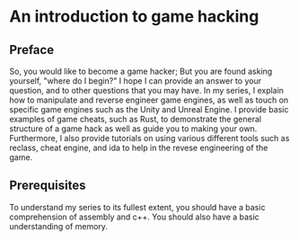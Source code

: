 # An introduction to game hacking

## Preface
So, you would like to become a game hacker;  But you are found asking yourself, "where do I begin?"  I hope I can provide an answer to your question, and to other questions that you may have.  In my series, I explain how to manipulate and reverse engineer game engines, as well as touch on specific game engines such as the Unity and Unreal Engine.  I provide basic examples of game cheats, such as Rust, to demonstrate the general structure of a game hack as well as guide you to making your own.  Furthermore, I also provide tutorials on using various different tools such as reclass, cheat engine, and ida to help in the revese engineering of the game.

## Prerequisites
To understand my series to its fullest extent, you should have a basic comprehension of assembly and c++.  You should also have a basic understanding of memory.
